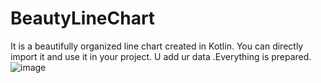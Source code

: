 # BeautyLineChart
It is a beautifully organized line chart created in Kotlin. You can directly import it and use it in your project.
U add ur data .Everything is prepared.
![image](https://github.com/MustafaSertac/BeautyLineChart/assets/46023127/3d68d66b-332a-4928-9e3d-d7c51d48ef94)


